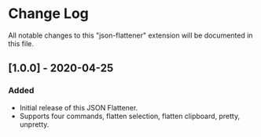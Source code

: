 # Change Log

All notable changes to this "json-flattener" extension will be documented in this file.


## [1.0.0] - 2020-04-25
### Added

- Initial release of this JSON Flattener.
- Supports four commands, flatten selection, flatten clipboard, pretty, unpretty.

